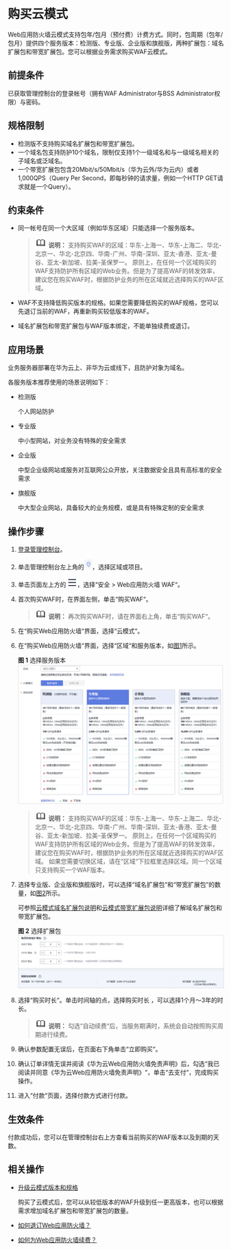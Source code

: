 # 购买云模式<a name="waf_01_0109"></a>

Web应用防火墙云模式支持包年/包月（预付费）计费方式。同时，包周期（包年/包月）提供四个服务版本：检测版、专业版、企业版和旗舰版，两种扩展包：域名扩展包和带宽扩展包。您可以根据业务需求购买WAF云模式。

## 前提条件<a name="zh-cn_topic_0110861189_section5331623210436"></a>

已获取管理控制台的登录帐号（拥有WAF Administrator与BSS Administrator权限）与密码。

## 规格限制<a name="section1837292333416"></a>

-   检测版不支持购买域名扩展包和带宽扩展包。
-   一个域名包支持防护10个域名，限制仅支持1个一级域名和与一级域名相关的子域名或泛域名。
-   一个带宽扩展包包含20Mbit/s/50Mbit/s（华为云外/华为云内）或者1,000QPS（Query Per Second，即每秒钟的请求量，例如一个HTTP GET请求就是一个Query）。

## 约束条件<a name="section9449153811214"></a>

-   同一帐号在同一个大区域（例如华东区域）只能选择一个服务版本。

    >![](public_sys-resources/icon-note.gif) **说明：** 
    >支持购买WAF的区域：华东-上海一、华东-上海二、华北-北京一、华北-北京四、华南-广州、华南-深圳、亚太-香港、亚太-曼谷、亚太-新加坡、拉美-圣保罗一。
    >原则上，在任何一个区域购买的WAF支持防护所有区域的Web业务。但是为了提高WAF的转发效率，建议您在购买WAF时，根据防护业务的所在区域就近选择购买的WAF区域。


-   WAF不支持降低购买版本的规格。如果您需要降低购买的WAF规格，您可以先退订当前的WAF，再重新购买较低版本的WAF。
-   域名扩展包和带宽扩展包与WAF版本绑定，不能单独续费或退订。

## 应用场景<a name="section104351559328"></a>

业务服务器部署在华为云上、非华为云或线下，且防护对象为域名。

各服务版本推荐使用的场景说明如下：

-   检测版

    个人网站防护

-   专业版

    中小型网站，对业务没有特殊的安全需求

-   企业版

    中型企业级网站或服务对互联网公众开放，关注数据安全且具有高标准的安全需求

-   旗舰版

    中大型企业网站，具备较大的业务规模，或是具有特殊定制的安全需求


## 操作步骤<a name="zh-cn_topic_0110861189_section29942210739"></a>

1.  [登录管理控制台](https://console.huaweicloud.com/?locale=zh-cn)。
2.  单击管理控制台左上角的![](figures/icon-region.jpg)，选择区域或项目。
3.  单击页面左上方的![](figures/icon-Service.png)，选择“安全  \>  Web应用防火墙 WAF“。
4.  首次购买WAF时，在界面左侧，单击“购买WAF“。

    >![](public_sys-resources/icon-note.gif) **说明：** 
    >再次购买WAF时，请在界面右上角，单击“购买WAF“。

5.  在“购买Web应用防火墙“界面，选择“云模式“。
6.  在“购买Web应用防火墙“界面，选择“区域“和服务版本，如[图1](#zh-cn_topic_0110861189_fig5029231715163)所示。

    **图 1**  选择服务版本<a name="zh-cn_topic_0110861189_fig5029231715163"></a>  
    ![](figures/选择服务版本.png "选择服务版本")

    >![](public_sys-resources/icon-note.gif) **说明：** 
    >支持购买WAF的区域：华东-上海一、华东-上海二、华北-北京一、华北-北京四、华南-广州、华南-深圳、亚太-香港、亚太-曼谷、亚太-新加坡、拉美-圣保罗一。
    >原则上，在任何一个区域购买的WAF支持防护所有区域的Web业务。但是为了提高WAF的转发效率，建议您在购买WAF时，根据防护业务的所在区域就近选择购买的WAF区域。
    >如果您需要切换区域，请在“区域“下拉框里选择区域。同一个区域只支持购买一个WAF版本。

7.  选择专业版、企业版和旗舰版时，可以选择“域名扩展包“和“带宽扩展包“的数量，如[图2](#zh-cn_topic_0110861189_fig1584718591691)所示。

    可参照[云模式域名扩展包说明](云模式域名扩展包说明.md)和[云模式带宽扩展包说明](云模式带宽扩展包说明.md)详细了解域名扩展包和带宽扩展包。

    **图 2**  选择扩展包<a name="zh-cn_topic_0110861189_fig1584718591691"></a>  
    ![](figures/选择扩展包.png "选择扩展包")

8.  选择“购买时长“。单击时间轴的点，选择购买时长 ，可以选择1个月～3年的时长。

    >![](public_sys-resources/icon-note.gif) **说明：** 
    >勾选“自动续费“后，当服务期满时，系统会自动按照购买周期进行续费。

9.  确认参数配置无误后，在页面右下角单击“立即购买“。
10. 确认订单详情无误并阅读《华为云Web应用防火墙免责声明》后，勾选“我已阅读并同意《华为云Web应用防火墙免责声明》“，单击“去支付“，完成购买操作。

1.  进入“付款“页面，选择付款方式进行付款。

## 生效条件<a name="section15531114714810"></a>

付款成功后，您可以在管理控制台右上方查看当前购买的WAF版本以及到期的天数。

## 相关操作<a name="section3670756104817"></a>

-   [升级云模式版本和规格](升级云模式版本和规格.md)

    购买了云模式后，您可以从较低版本的WAF升级到任一更高版本，也可以根据需求增加域名扩展包和带宽扩展包的数量。

-   [如何退订Web应用防火墙？](https://support.huaweicloud.com/waf_faq/waf_01_0116.html)
-   [如何为Web应用防火墙续费？](https://support.huaweicloud.com/waf_faq/waf_01_0115.html)

